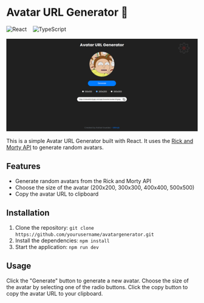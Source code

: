 # Avatar URL Generator 👥

<div style="display:flex;gap: 1rem;">
    <img src="https://img.shields.io/badge/React-20232A?style=for-the-badge&logo=react&logoColor=61DAF" alt="React">
    <img src="https://img.shields.io/badge/TypeScript-007ACC?style=for-the-badge&logo=typescript&logoColor=white" alt="TypeScript">
</div>

<br />

<img width="800" src="src/assets/app.png">

<br />

This is a simple Avatar URL Generator built with React. It uses the [Rick and Morty API](https://rickandmortyapi.com/api/character) to generate random avatars.

## Features

- Generate random avatars from the Rick and Morty API
- Choose the size of the avatar (200x200, 300x300, 400x400, 500x500)
- Copy the avatar URL to clipboard

## Installation

1. Clone the repository: `git clone https://github.com/yourusername/avatargenerator.git`
2. Install the dependencies: `npm install`
3. Start the application: `npm run dev`

## Usage

Click the "Generate" button to generate a new avatar. Choose the size of the avatar by selecting one of the radio buttons. Click the copy button to copy the avatar URL to your clipboard.